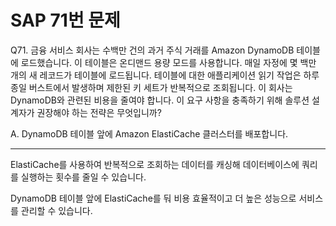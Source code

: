 # SAP 71번 문제

Q71. 금융 서비스 회사는 수백만 건의 과거 주식 거래를 Amazon DynamoDB 테이블에 로드했습니다. 이 테이블은 온디맨드 용량 모드를 사용합니다. 매일 자정에 몇 백만 개의 새 레코드가 테이블에 로드됩니다. 테이블에 대한 애플리케이션 읽기 작업은 하루 종일 버스트에서 발생하며 제한된 키 세트가 반복적으로 조회됩니다. 이 회사는 DynamoDB와 관련된 비용을 줄여야 합니다.
이 요구 사항을 충족하기 위해 솔루션 설계자가 권장해야 하는 전략은 무엇입니까?

A. DynamoDB 테이블 앞에 Amazon ElastiCache 클러스터를 배포합니다.

---

ElastiCache를 사용하여 반복적으로 조회하는 데이터를 캐싱해 데이터베이스에 쿼리를 실행하는 횟수를 줄일 수 있습니다.

DynamoDB 테이블 앞에 ElastiCache를 둬 비용 효율적이고 더 높은 성능으로 서비스를 관리할 수 있습니다.
